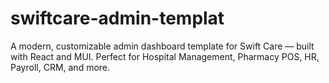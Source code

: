 # swiftcare-admin-templat
A modern, customizable admin dashboard template for Swift Care — built with React and MUI. Perfect for Hospital Management, Pharmacy POS, HR, Payroll, CRM, and more.
